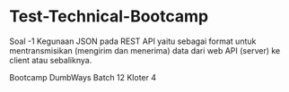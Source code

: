 # Test-Technical-Bootcamp
Soal -1
Kegunaan JSON pada REST API yaitu sebagai format untuk mentransmisikan (mengirim dan menerima) data dari web API (server) ke client atau sebaliknya.


 Bootcamp DumbWays Batch 12 Kloter 4
